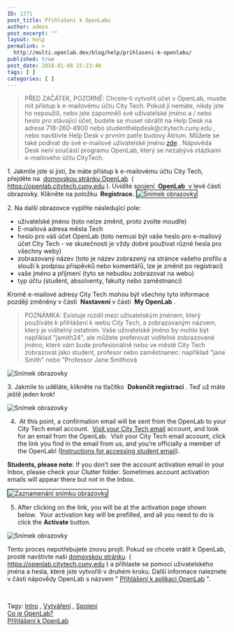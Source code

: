 ```yaml
---
ID: 1371
post_title: Přihlášení k OpenLabu
author: admin
post_excerpt: ""
layout: help
permalink: >
  http://multi.openlab.dev/blog/help/prihlaseni-k-openlabu/
published: true
post_date: 2018-01-08 15:23:40
tags: [ ]
categories: [ ]
---
```

<div class="entry-content">
<blockquote><span style="vertical-align: inherit;"><span style="vertical-align: inherit;">PŘED ZAČÁTEK, POZORNĚ: Chcete-li vytvořit účet v OpenLab, musíte mít přístup k e-mailovému účtu City Tech. </span><span style="vertical-align: inherit;">Pokud ji nemáte, nikdy jste ho nepoužili, nebo jste zapomněli své uživatelské jméno a / nebo heslo pro stávající účet, budete se muset obrátit na Help Desk na adrese 718-260-4900 nebo studenthelpdesk@citytech.cuny.edu , nebo navštivte Help Desk v prvním patře budovy Atrium. </span><span style="vertical-align: inherit;">Můžete se také podívat do své e-mailové uživatelské jméno </span></span><a href="http://cis.citytech.cuny.edu/Student/it_student_findemail.aspx"><span style="vertical-align: inherit;"><span style="vertical-align: inherit;">zde</span></span></a><span style="vertical-align: inherit;"><span style="vertical-align: inherit;"> . </span><span style="vertical-align: inherit;">Nápověda Desk není součástí programu OpenLab, který se nezabývá otázkami e-mailového účtu CityTech.</span></span></blockquote>
<span style="vertical-align: inherit;"><span style="vertical-align: inherit;">1. Jakmile jste si jisti, že máte přístup k e-mailovému účtu City Tech, přejděte na  </span></span><a href="http://https://openlab.citytech.cuny.edu"><span style="vertical-align: inherit;"><span style="vertical-align: inherit;">domovskou stránku OpenLab</span></span></a><span style="vertical-align: inherit;"><span style="vertical-align: inherit;">  ( </span></span><a href="https://multi.openlab.dev"><span style="vertical-align: inherit;"><span style="vertical-align: inherit;">https://openlab.citytech.cuny.edu</span></span></a><span style="vertical-align: inherit;"><span style="vertical-align: inherit;"> ). </span><span style="vertical-align: inherit;">Uvidíte spojení  </span></span><strong><span style="vertical-align: inherit;"><span style="vertical-align: inherit;">OpenLab</span></span></strong><span style="vertical-align: inherit;"><span style="vertical-align: inherit;">  v levé části obrazovky. </span><span style="vertical-align: inherit;">Klikněte na položku </span></span><strong><span style="vertical-align: inherit;"><span style="vertical-align: inherit;"> Registrace.</span></span></strong>

<img class="alignnone wp-image-36128 size-full" style="border: 1px solid black;" src="https://openlab.citytech.cuny.edu/wp-content/uploads/2012/08/signing_up_1_v2.png" sizes="(max-width: 1200px) 100vw, 1200px" srcset="https://openlab.citytech.cuny.edu/wp-content/uploads/2012/08/signing_up_1_v2.png 1200w, https://openlab.citytech.cuny.edu/wp-content/uploads/2012/08/signing_up_1_v2-300x96.png 300w, https://openlab.citytech.cuny.edu/wp-content/uploads/2012/08/signing_up_1_v2-1024x328.png 1024w, https://openlab.citytech.cuny.edu/wp-content/uploads/2012/08/signing_up_1_v2-32x10.png 32w" alt="Snímek obrazovky" />

<span style="vertical-align: inherit;"><span style="vertical-align: inherit;">2. Na další obrazovce vyplňte následující pole:</span></span>
<ul>
 	<li><span style="vertical-align: inherit;"><span style="vertical-align: inherit;">uživatelské jméno (toto nelze změnit, proto zvolte moudře)</span></span></li>
 	<li><span style="vertical-align: inherit;"><span style="vertical-align: inherit;">E-mailová adresa města Tech</span></span></li>
 	<li><span style="vertical-align: inherit;"><span style="vertical-align: inherit;">heslo pro váš účet OpenLab (toto nemusí být vaše heslo pro e-mailový účet City Tech - ve skutečnosti je vždy dobré používat různé hesla pro všechny weby)</span></span></li>
 	<li><span style="vertical-align: inherit;"><span style="vertical-align: inherit;">zobrazovaný název (toto je název zobrazený na stránce vašeho profilu a slouží k podpisu příspěvků nebo komentářů, lze je změnit po registraci)</span></span></li>
 	<li><span style="vertical-align: inherit;"><span style="vertical-align: inherit;">vaše jméno a příjmení (tyto se nebudou zobrazovat na webu)</span></span></li>
 	<li><span style="vertical-align: inherit;"><span style="vertical-align: inherit;">typ účtu (student, absolventy, fakulty nebo zaměstnanci)</span></span></li>
</ul>
<span style="vertical-align: inherit;"><span style="vertical-align: inherit;">Kromě e-mailové adresy City Tech mohou být všechny tyto informace později změněny v části  </span></span><strong><span style="vertical-align: inherit;"><span style="vertical-align: inherit;">Nastavení</span></span></strong><span style="vertical-align: inherit;"><span style="vertical-align: inherit;"> v části  </span></span><strong><span style="vertical-align: inherit;"><span style="vertical-align: inherit;">My OpenLab</span></span></strong><span style="vertical-align: inherit;"><span style="vertical-align: inherit;"> .</span></span>
<blockquote><span style="vertical-align: inherit;"><span style="vertical-align: inherit;">POZNÁMKA: Existuje rozdíl mezi uživatelským jménem, ​​který používáte k přihlášení k webu City Tech, a zobrazovaným názvem, který je viditelný ostatním. </span><span style="vertical-align: inherit;">Vaše uživatelské jméno by mohlo být například "jsmith24", ale můžete preferovat viditelné zobrazované jméno, které vám bude profesionálně nebo ve městě City Tech zobrazovat jako student, profesor nebo zaměstnanec: například "jane Smith" nebo "Professor Jane Smithová</span></span><a name="email"></a></blockquote>
<img class="alignnone wp-image-36130 size-full" src="https://openlab.citytech.cuny.edu/wp-content/uploads/2012/08/signing_up_2_v3.png" sizes="(max-width: 1200px) 100vw, 1200px" srcset="https://openlab.citytech.cuny.edu/wp-content/uploads/2012/08/signing_up_2_v3.png 1200w, https://openlab.citytech.cuny.edu/wp-content/uploads/2012/08/signing_up_2_v3-150x150.png 150w, https://openlab.citytech.cuny.edu/wp-content/uploads/2012/08/signing_up_2_v3-300x300.png 300w, https://openlab.citytech.cuny.edu/wp-content/uploads/2012/08/signing_up_2_v3-1024x1019.png 1024w, https://openlab.citytech.cuny.edu/wp-content/uploads/2012/08/signing_up_2_v3-32x32.png 32w" alt="Snímek obrazovky" />

<span style="vertical-align: inherit;"><span style="vertical-align: inherit;">3. Jakmile to uděláte, klikněte na tlačítko  </span></span><strong><span style="vertical-align: inherit;"><span style="vertical-align: inherit;">Dokončit registraci</span></span></strong><span style="vertical-align: inherit;"><span style="vertical-align: inherit;"> . </span><span style="vertical-align: inherit;">Teď už máte ještě jeden krok!</span></span>

<img class="alignnone wp-image-36131 size-full" src="https://openlab.citytech.cuny.edu/wp-content/uploads/2012/08/signing_up_3_v2.png" sizes="(max-width: 1200px) 100vw, 1200px" srcset="https://openlab.citytech.cuny.edu/wp-content/uploads/2012/08/signing_up_3_v2.png 1200w, https://openlab.citytech.cuny.edu/wp-content/uploads/2012/08/signing_up_3_v2-300x158.png 300w, https://openlab.citytech.cuny.edu/wp-content/uploads/2012/08/signing_up_3_v2-1024x539.png 1024w, https://openlab.citytech.cuny.edu/wp-content/uploads/2012/08/signing_up_3_v2-32x17.png 32w" alt="Snímek obrazovky" />

4.  At this point, a confirmation email will be sent from the OpenLab to your City Tech email account.  <a href="https://login.microsoftonline.com/login.srf?wa=wsignin1.0&amp;rpsnv=2&amp;ct=1377636614&amp;rver=6.1.6206.0&amp;wp=MBI_KEY&amp;wreply=https:%2F%2Fwww.outlook.com%2Fowa%2F&amp;id=260563&amp;whr=mail.citytech.cuny.edu&amp;CBCXT=out">Visit your City Tech email</a> account, and look for an email from the OpenLab.  Visit your City Tech email account, click the link you find in the email from us, and you’re officially a member of the OpenLab! (<a title="Přístup k e-mailu City Tech (pro studenty)" href="https://multi.openlab.dev/blog/help/accessing-your-city-tech-email-for-students/">Instructions for accessing student email</a>).

<strong>Students, please note</strong>: If you don’t see the account activation email in your Inbox, please check your Clutter folder. Sometimes account activation emails will appear there but not in the Inbox.

<img class="alignnone wp-image-8788 size-full" style="border: 1px solid black;" src="https://openlab.citytech.cuny.edu/wp-content/uploads/2012/08/Signing_Up_4.jpg" sizes="(max-width: 781px) 100vw, 781px" srcset="https://openlab.citytech.cuny.edu/wp-content/uploads/2012/08/Signing_Up_4.jpg 781w, https://openlab.citytech.cuny.edu/wp-content/uploads/2012/08/Signing_Up_4-300x145.jpg 300w, https://openlab.citytech.cuny.edu/wp-content/uploads/2012/08/Signing_Up_4-32x15.jpg 32w" alt="Zaznamenání snímku obrazovky" />

5. After clicking on the link, you will be at the activation page shown below.  Your activation key will be prefilled, and all you need to do is click the <strong>Activate</strong> button.

<img class="alignnone wp-image-43490 size-full" src="https://openlab.citytech.cuny.edu/wp-content/uploads/2012/08/signing_up_4.png" sizes="(max-width: 621px) 100vw, 621px" srcset="https://openlab.citytech.cuny.edu/wp-content/uploads/2012/08/signing_up_4.png 621w, https://openlab.citytech.cuny.edu/wp-content/uploads/2012/08/signing_up_4-300x200.png 300w, https://openlab.citytech.cuny.edu/wp-content/uploads/2012/08/signing_up_4-32x21.png 32w" alt="Snímek obrazovky" />

<span style="vertical-align: inherit;"><span style="vertical-align: inherit;">Tento proces nepotřebujete znovu projít. </span><span style="vertical-align: inherit;">Pokud se chcete vrátit k OpenLab, prostě navštivte naši </span></span><a href="http://https://openlab.citytech.cuny.edu"><span style="vertical-align: inherit;"><span style="vertical-align: inherit;">domovskou stránku</span></span></a><span style="vertical-align: inherit;"><span style="vertical-align: inherit;">  ( </span></span><a href="https://multi.openlab.dev"><span style="vertical-align: inherit;"><span style="vertical-align: inherit;">https://openlab.citytech.cuny.edu</span></span></a><span style="vertical-align: inherit;"><span style="vertical-align: inherit;"> ) a přihlaste se pomocí uživatelského jména a hesla, které jste vytvořili v druhém kroku. </span><span style="vertical-align: inherit;">Další informace naleznete v části nápovědy OpenLab s názvem " </span></span><a href="https://multi.openlab.dev/blog/help/logging-in-to-the-openlab/"><span style="vertical-align: inherit;"><span style="vertical-align: inherit;">Přihlášení k aplikaci OpenLab</span></span></a><span style="vertical-align: inherit;"><span style="vertical-align: inherit;"> ".</span></span>

&nbsp;
<div id="help-identity">
<div class="help-tags"><span style="vertical-align: inherit;"><span style="vertical-align: inherit;">Tagy: </span></span><a href="https://multi.openlab.dev/blog/help-tags/intro/" rel="tag"><span style="vertical-align: inherit;"><span style="vertical-align: inherit;">Intro</span></span></a><span style="vertical-align: inherit;"><span style="vertical-align: inherit;"> , </span></span><a href="https://multi.openlab.dev/blog/help-tags/creating/" rel="tag"><span style="vertical-align: inherit;"><span style="vertical-align: inherit;">Vytváření</span></span></a><span style="vertical-align: inherit;"><span style="vertical-align: inherit;"> , </span></span><a href="https://multi.openlab.dev/blog/help-tags/joining/" rel="tag"><span style="vertical-align: inherit;"><span style="vertical-align: inherit;">Spojení</span></span></a></div>
</div>
</div>
<nav id="nav-single" class="bottom clearfix page-nav">
<div class="nav-previous pull-left"><a title="Co je OpenLab?" href="https://multi.openlab.dev/blog/help/what-is-openlab/" rel="prev"><span style="vertical-align: inherit;"><span style="vertical-align: inherit;">Co je OpenLab?</span></span></a></div>
<div class="nav-next pull-right"><a title="Přihlášení k OpenLab" href="https://multi.openlab.dev/blog/help/logging-in-to-the-openlab/" rel="next"><span style="vertical-align: inherit;"><span style="vertical-align: inherit;">Přihlášení k OpenLab</span></span></a></div>
</nav><!-- #nav-single -->